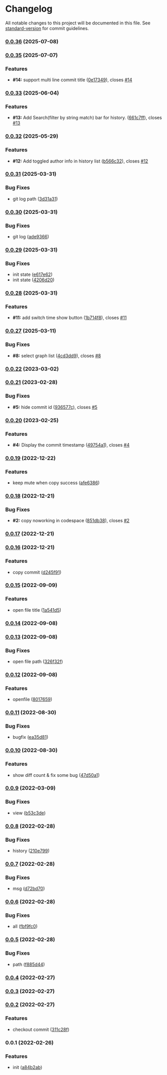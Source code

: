 # Changelog

All notable changes to this project will be documented in this file. See [standard-version](https://github.com/conventional-changelog/standard-version) for commit guidelines.

### [0.0.36](https://github.com/Saber2pr/vsc-file-git-history/compare/v0.0.35...v0.0.36) (2025-07-08)

### [0.0.35](https://github.com/Saber2pr/vsc-file-git-history/compare/v0.0.34...v0.0.35) (2025-07-07)


### Features

* **#14:** support multi line commit title ([0e17349](https://github.com/Saber2pr/vsc-file-git-history/commit/0e1734976f1d5aa3be6a79c1c3bad94a97576b05)), closes [#14](https://github.com/Saber2pr/vsc-file-git-history/issues/14)

### [0.0.33](https://github.com/Saber2pr/vsc-file-git-history/compare/v0.0.32...v0.0.33) (2025-06-04)


### Features

* **#13:** Add Search(filter by string match) bar for history. ([661c7ff](https://github.com/Saber2pr/vsc-file-git-history/commit/661c7ffec90c34660ae15703d92b4177222f1028)), closes [#13](https://github.com/Saber2pr/vsc-file-git-history/issues/13)

### [0.0.32](https://github.com/Saber2pr/vsc-file-git-history/compare/v0.0.31...v0.0.32) (2025-05-29)


### Features

* **#12:** Add toggled author info in history list ([b566c32](https://github.com/Saber2pr/vsc-file-git-history/commit/b566c3292e55a576b134839c5eed9bfac8dfbf02)), closes [#12](https://github.com/Saber2pr/vsc-file-git-history/issues/12)

### [0.0.31](https://github.com/Saber2pr/vsc-file-git-history/compare/v0.0.30...v0.0.31) (2025-03-31)


### Bug Fixes

* git log path ([3d31a31](https://github.com/Saber2pr/vsc-file-git-history/commit/3d31a3111afc477784dae254331db17d56a038ea))

### [0.0.30](https://github.com/Saber2pr/vsc-file-git-history/compare/v0.0.29...v0.0.30) (2025-03-31)


### Bug Fixes

* git log ([ade9366](https://github.com/Saber2pr/vsc-file-git-history/commit/ade9366fbb5ae050317f8c55e12eff776111e094))

### [0.0.29](https://github.com/Saber2pr/vsc-file-git-history/compare/v0.0.28...v0.0.29) (2025-03-31)


### Bug Fixes

* init state ([e617e62](https://github.com/Saber2pr/vsc-file-git-history/commit/e617e6223cd61c14168154e17c2c23b8a6bccbfc))
* init state ([4206d20](https://github.com/Saber2pr/vsc-file-git-history/commit/4206d206589df53ed77e823d83c7e4768e415e11))

### [0.0.28](https://github.com/Saber2pr/vsc-file-git-history/compare/v0.0.27...v0.0.28) (2025-03-31)


### Features

* **#11:** add switch time show button ([1b714f8](https://github.com/Saber2pr/vsc-file-git-history/commit/1b714f8dabc654f8e268744bf8f37a3c82609d8f)), closes [#11](https://github.com/Saber2pr/vsc-file-git-history/issues/11)

### [0.0.27](https://github.com/Saber2pr/vsc-file-git-history/compare/v0.0.26...v0.0.27) (2025-03-11)


### Bug Fixes

* **#8:** select graph list ([4cd3dd9](https://github.com/Saber2pr/vsc-file-git-history/commit/4cd3dd9c760969b079b32445b59690b9f127dce5)), closes [#8](https://github.com/Saber2pr/vsc-file-git-history/issues/8)

### [0.0.22](https://github.com/Saber2pr/vsc-file-git-history/compare/v0.0.21...v0.0.22) (2023-03-02)

### [0.0.21](https://github.com/Saber2pr/vsc-file-git-history/compare/v0.0.20...v0.0.21) (2023-02-28)


### Bug Fixes

* **#5:** hide commit id ([936577c](https://github.com/Saber2pr/vsc-file-git-history/commit/936577c87c3210e879250b8d2e7965dd35881d5c)), closes [#5](https://github.com/Saber2pr/vsc-file-git-history/issues/5)

### [0.0.20](https://github.com/Saber2pr/vsc-file-git-history/compare/v0.0.19...v0.0.20) (2023-02-25)


### Features

* **#4:** Display the commit timestamp ([49754a1](https://github.com/Saber2pr/vsc-file-git-history/commit/49754a1293b507bcb3716ac5542e3be36572f52f)), closes [#4](https://github.com/Saber2pr/vsc-file-git-history/issues/4)

### [0.0.19](https://github.com/Saber2pr/vsc-file-git-history/compare/v0.0.18...v0.0.19) (2022-12-22)


### Features

* keep mute when copy success ([afe6386](https://github.com/Saber2pr/vsc-file-git-history/commit/afe638618fd67f050235bab4170feb3d5d91efe4))

### [0.0.18](https://github.com/Saber2pr/vsc-file-git-history/compare/v0.0.17...v0.0.18) (2022-12-21)


### Bug Fixes

* **#2:** copy noworking in codespace ([851db38](https://github.com/Saber2pr/vsc-file-git-history/commit/851db381e1bbd868e2e9607e0ba3edd4e31566ea)), closes [#2](https://github.com/Saber2pr/vsc-file-git-history/issues/2)

### [0.0.17](https://github.com/Saber2pr/vsc-file-git-history/compare/v0.0.16...v0.0.17) (2022-12-21)

### [0.0.16](https://github.com/Saber2pr/vsc-file-git-history/compare/v0.0.15...v0.0.16) (2022-12-21)


### Features

* copy commit ([d245f91](https://github.com/Saber2pr/vsc-file-git-history/commit/d245f9188f3c3b925d4b2ec7a3351f3312f49311))

### [0.0.15](https://github.com/Saber2pr/vsc-file-git-history/compare/v0.0.14...v0.0.15) (2022-09-09)


### Features

* open file title ([1a541d5](https://github.com/Saber2pr/vsc-file-git-history/commit/1a541d51ad55c558a14fbae6630da00f078308a4))

### [0.0.14](https://github.com/Saber2pr/vsc-file-git-history/compare/v0.0.13...v0.0.14) (2022-09-08)

### [0.0.13](https://github.com/Saber2pr/vsc-file-git-history/compare/v0.0.12...v0.0.13) (2022-09-08)


### Bug Fixes

* open file path ([326f32f](https://github.com/Saber2pr/vsc-file-git-history/commit/326f32fc327b53683b936919a9d22f9991e33501))

### [0.0.12](https://github.com/Saber2pr/vsc-file-git-history/compare/v0.0.11...v0.0.12) (2022-09-08)


### Features

* openfile ([8017659](https://github.com/Saber2pr/vsc-file-git-history/commit/8017659c47d1e1862d44b06e25547858d7bf10c1))

### [0.0.11](https://github.com/Saber2pr/vsc-file-git-history/compare/v0.0.10...v0.0.11) (2022-08-30)


### Bug Fixes

* bugfix ([ea35d81](https://github.com/Saber2pr/vsc-file-git-history/commit/ea35d81cc2fa06369c0d142e11b42a24d74862bc))

### [0.0.10](https://github.com/Saber2pr/vsc-file-git-history/compare/v0.0.9...v0.0.10) (2022-08-30)


### Features

* show diff count & fix some bug ([47d50a1](https://github.com/Saber2pr/vsc-file-git-history/commit/47d50a10424410fb99151eb6964ce01423cae70f))

### [0.0.9](https://github.com/Saber2pr/vsc-file-git-history/compare/v0.0.8...v0.0.9) (2022-03-09)


### Bug Fixes

* view ([b53c3de](https://github.com/Saber2pr/vsc-file-git-history/commit/b53c3ded25b28a49a43f26f6dc278ba038dbfe0c))

### [0.0.8](https://github.com/Saber2pr/vsc-file-git-history/compare/v0.0.7...v0.0.8) (2022-02-28)


### Bug Fixes

* history ([210e799](https://github.com/Saber2pr/vsc-file-git-history/commit/210e799dd3f23c205c9bfe014e5e28bbdf0ef412))

### [0.0.7](https://github.com/Saber2pr/vsc-file-git-history/compare/v0.0.6...v0.0.7) (2022-02-28)


### Bug Fixes

* msg ([d72bd70](https://github.com/Saber2pr/vsc-file-git-history/commit/d72bd7060b202417d5ef945e3f48a8d836250512))

### [0.0.6](https://github.com/Saber2pr/vsc-file-git-history/compare/v0.0.5...v0.0.6) (2022-02-28)


### Bug Fixes

* all ([fbf9fc0](https://github.com/Saber2pr/vsc-file-git-history/commit/fbf9fc0bab591c4f6527ebf55e642848b178a047))

### [0.0.5](https://github.com/Saber2pr/vsc-file-git-history/compare/v0.0.4...v0.0.5) (2022-02-28)


### Bug Fixes

* path ([f885d44](https://github.com/Saber2pr/vsc-file-git-history/commit/f885d44ff91ecbdcb91c01302955a901cf5ff7fe))

### [0.0.4](https://github.com/Saber2pr/vsc-file-git-history/compare/v0.0.3...v0.0.4) (2022-02-27)

### [0.0.3](https://github.com/Saber2pr/vsc-file-git-history/compare/v0.0.2...v0.0.3) (2022-02-27)

### [0.0.2](https://github.com/Saber2pr/vsc-file-git-history/compare/v0.0.1...v0.0.2) (2022-02-27)


### Features

* checkout commit ([311c28f](https://github.com/Saber2pr/vsc-file-git-history/commit/311c28fdb4853d21a30cb02264af7767d5ffd62e))

### 0.0.1 (2022-02-26)


### Features

* init ([a84b2ab](https://github.com/Saber2pr/vsc-file-git-history/commit/a84b2ab6e17705086f93870002ac6934582e9a43))
